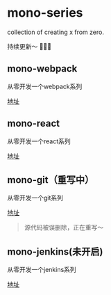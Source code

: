 # mono-series
collection of creating x from zero.

持续更新～ 🌹🌹🌹

## mono-webpack
从零开发一个webpack系列

[地址](https://github.com/azl397985856/mono-webpack)
## mono-react
从零开发一个react系列

[地址](https://github.com/azl397985856/mono-react)
## mono-git（重写中）
从零开发一个git系列

[地址](https://github.com/azl397985856/mono-git)

> 源代码被误删除，正在重写～
## mono-jenkins(未开启)
从零开发一个jenkins系列

[地址](https://github.com/azl397985856/mono-jenkins)
